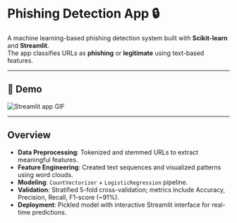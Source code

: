 # Phishing Detection App 🔒

A machine learning-based phishing detection system built with **Scikit-learn** and **Streamlit**.  
The app classifies URLs as **phishing** or **legitimate** using text-based features.

---

## 🎥 Demo
![Streamlit app GIF](media/demo.gif)

---

## Overview
- **Data Preprocessing**: Tokenized and stemmed URLs to extract meaningful features.  
- **Feature Engineering**: Created text sequences and visualized patterns using word clouds.  
- **Modeling**: `CountVectorizer` + `LogisticRegression` pipeline.  
- **Validation**: Stratified 5-fold cross-validation; metrics include Accuracy, Precision, Recall, F1-score (~91%).  
- **Deployment**: Pickled model with interactive Streamlit interface for real-time predictions.
